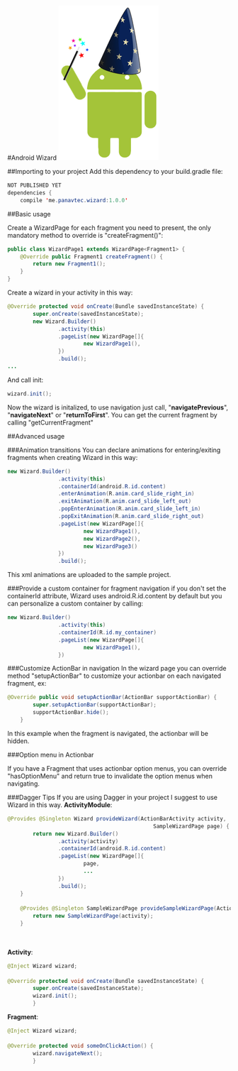 #Android Wizard
![Logo](art/logo.png)

##Importing to your project
Add this dependency to your build.gradle file:

```java
NOT PUBLISHED YET
dependencies {
    compile 'me.panavtec.wizard:1.0.0'
```
##Basic usage

Create a WizardPage for each fragment you need to present, the only mandatory method to override is "createFragment()":

```java
public class WizardPage1 extends WizardPage<Fragment1> {
    @Override public Fragment1 createFragment() {
        return new Fragment1();
    }
}
```

Create a wizard in your activity in this way:

```java
@Override protected void onCreate(Bundle savedInstanceState) {
        super.onCreate(savedInstanceState);
        new Wizard.Builder()
                .activity(this)
                .pageList(new WizardPage[]{
                        new WizardPage1(),
                })
                .build();
...
```

And call init:

```java
wizard.init();
```

Now the wizard is initalized, to use navigation just call, "**navigatePrevious**", "**navigateNext**" or "**returnToFirst**". 
You can get the current fragment by calling "getCurrentFragment"

##Advanced usage

###Animation transitions
You can declare animations for entering/exiting fragments when creating Wizard in this way:

```java
new Wizard.Builder()
                .activity(this)
                .containerId(android.R.id.content)
                .enterAnimation(R.anim.card_slide_right_in)
                .exitAnimation(R.anim.card_slide_left_out)
                .popEnterAnimation(R.anim.card_slide_left_in)
                .popExitAnimation(R.anim.card_slide_right_out)
                .pageList(new WizardPage[]{
                        new WizardPage1(),
                        new WizardPage2(),
                        new WizardPage3()
                })
                .build();
```

This xml animations are uploaded to the sample project.


###Provide a custom container for fragment navigation
if you don't set the containerId attribute, Wizard uses android.R.id.content by default but you can personalize a custom container by calling:

```java
new Wizard.Builder()
                .activity(this)
                .containerId(R.id.my_container)
                .pageList(new WizardPage[]{
                        new WizardPage1(),
                })

```

###Customize ActionBar in navigation
In the wizard page you can override method "setupActionBar" to customize your actionbar on each navigated fragment, ex:

```java
@Override public void setupActionBar(ActionBar supportActionBar) {
        super.setupActionBar(supportActionBar);
        supportActionBar.hide();
    }
```

In this example when the fragment is navigated, the actionbar will be hidden. 

###Option menu in Actionbar

If you have a Fragment that uses actionbar option menus, you can override "hasOptionMenu" and return true to invalidate the option menus when navigating.


###Dagger Tips
If you are using Dagger in your project I suggest to use Wizard in this way.
**ActivityModule**:

```java
@Provides @Singleton Wizard provideWizard(ActionBarActivity activity,
                                              SampleWizardPage page) {
        return new Wizard.Builder()
                .activity(activity)
                .containerId(android.R.id.content)
                .pageList(new WizardPage[]{
                        page,
                        ...
                })
                .build();
    }
    
    @Provides @Singleton SampleWizardPage provideSampleWizardPage(ActionBarActivity activity) {
        return new SampleWizardPage(activity);
    }

    
```

**Activity**:

```java
@Inject Wizard wizard;

@Override protected void onCreate(Bundle savedInstanceState) {
        super.onCreate(savedInstanceState);
        wizard.init();
        }
```

**Fragment**:

```java
@Inject Wizard wizard;

@Override protected void someOnClickAction() {
        wizard.navigateNext();
        }
```
